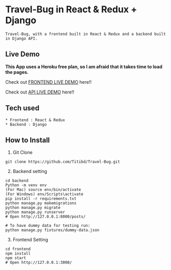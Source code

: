 # Travel-Bug in React & Redux + Django

```
Travel-Bug, with a frontend built in React & Redux and a backend built in Django API.
```

## Live Demo

**This App uses a Heroku free plan, so I am afraid that it takes time to load the pages.**

Check out [FRONTEND LIVE DEMO](https://travel-bug-frontend.herokuapp.com/) here!!

Check out [API LIVE DEMO](https://travel-bug-backend2.herokuapp.com/) here!!

## Tech used

```
* Frontend : React & Redux
* Backend : Django
```

## How to Install

1. Git Clone

```
git clone https://github.com/Titibd/Travel-Bug.git
```

2. Backend setting

```
cd backend
Python -m venv env
(For Mac) source env/bin/activate
(For Windows) env/Scripts\activate
pip install -r requirements.txt
python manage.py makemigrations
python manage.py migrate
python manage.py runserver
# Open http://127.0.0.1:8000/posts/

# To have dummy data for testing run:
python manage.py fixtures/dummy-data.json
```

3. Frontend Setting

```
cd frontend
npm install
npm start
# Open http://127.0.0.1:3000/
```
